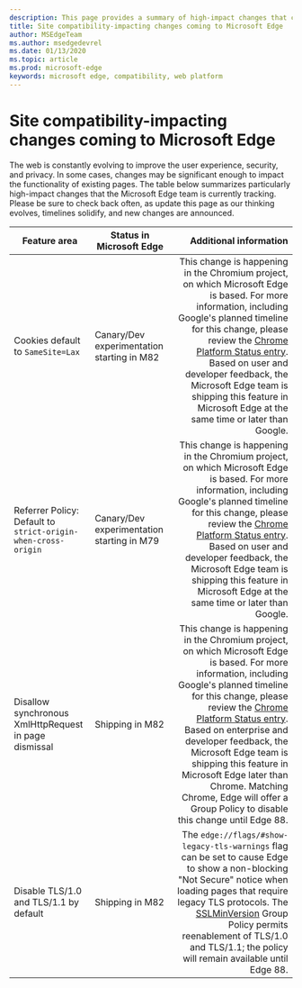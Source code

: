 ```yaml
---
description: This page provides a summary of high-impact changes that could impact site compatibility
title: Site compatibility-impacting changes coming to Microsoft Edge
author: MSEdgeTeam
ms.author: msedgedevrel
ms.date: 01/13/2020
ms.topic: article
ms.prod: microsoft-edge
keywords: microsoft edge, compatibility, web platform
---
```


# Site compatibility-impacting changes coming to Microsoft Edge

The web is constantly evolving to improve the user experience, security, and privacy.  In some cases, changes may be significant enough to impact the functionality of existing pages.  The table below summarizes particularly high-impact changes that the Microsoft Edge team is currently tracking.  Please be sure to check back often, as update this page as our thinking evolves, timelines solidify, and new changes are announced.  

| Feature area | Status in Microsoft Edge | Additional information |  
| --- | --- | ---:|  
| Cookies default to `SameSite=Lax` | Canary/Dev experimentation starting in M82 | This change is happening in the Chromium project, on which Microsoft Edge is based. For more information, including Google's planned timeline for this change, please review the [Chrome Platform Status entry](https://www.chromestatus.com/feature/5088147346030592).  Based on user and developer feedback, the Microsoft Edge team is shipping this feature in Microsoft Edge at the same time or later than Google. |  
| Referrer Policy: Default to `strict-origin-when-cross-origin` | Canary/Dev experimentation starting in M79 | This change is happening in the Chromium project, on which Microsoft Edge is based.  For more information, including Google's planned timeline for this change, please review the [Chrome Platform Status entry](https://www.chromestatus.com/feature/6251880185331712).  Based on user and developer feedback, the Microsoft Edge team is shipping this feature in Microsoft Edge at the same time or later than Google. |  
| Disallow synchronous XmlHttpRequest in page dismissal | Shipping in M82 | This change is happening in the Chromium project, on which Microsoft Edge is based. For more information, including Google's planned timeline for this change, please review the [Chrome Platform Status entry](https://chromestatus.com/feature/4664843055398912).  Based on enterprise and developer feedback, the Microsoft Edge team is shipping this feature in Microsoft Edge later than Chrome. Matching Chrome, Edge will offer a Group Policy to disable this change until Edge 88.|
| Disable TLS/1.0 and TLS/1.1 by default | Shipping in M82 | The `edge://flags/#show-legacy-tls-warnings` flag can be set to cause Edge to show a non-blocking "Not Secure" notice when loading pages that require legacy TLS protocols. The [SSLMinVersion](https://docs.microsoft.com/en-us/deployedge/microsoft-edge-policies#sslversionmin) Group Policy permits reenablement of TLS/1.0 and TLS/1.1; the policy will remain available until Edge 88.|  
